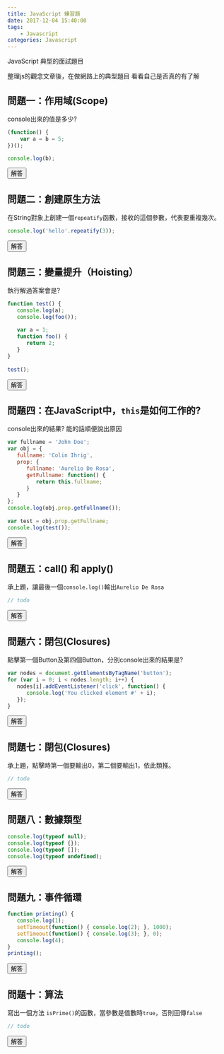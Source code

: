 ```yaml
---
title: JavaScript 練習題
date: 2017-12-04 15:40:00
tags:
    - Javascript
categories: Javascript
---
```


JavaScript 典型的面試題目
<!-- more -->

整理js的觀念文章後，在做網路上的典型題目
看看自己是否真的有了解

問題一：作用域(Scope)
---
console出來的值是多少?
```js
(function() {
    var a = b = 5;
})();

console.log(b);
```
<div><input id='Q_1' value='解答' type='button' /><div id='A_1' style='display:none'>輸出：5
備註：a是局部變數，b是全域變數
如果要用"嚴格模式"('use strict')的話<figure class="highlight js"><table><tbody><tr><td class="gutter"><pre><div class="line">1</div><div class="line">2</div><div class="line">3</div><div class="line">4</div><div class="line">5</div><div class="line">6</div></pre></td><td class="code"><pre><div class="line">(<span class="function"><span class="keyword">function</span>(<span class="params"></span>) </span>{</div><div class="line"><span class="meta">   'use strict'</span>;</div><div class="line">   <span class="keyword">var</span> a = <span class="built_in">window</span>.b = <span class="number">5</span>;</div><div class="line">})();</div><div class="line"> </div><div class="line"><span class="built_in">console</span>.log(b);</div></pre></td></tr></tbody></table></figure></div></div>

問題二：創建原生方法
---
在String對象上創建一個`repeatify`函數，接收的這個參數，代表要重複幾次。
```js
console.log('hello'.repeatify(3));
```
<div><input id='Q_2' value='解答' type='button' /><div id='A_2' style='display:none'><figure class="highlight js"><table><tbody><tr><td class="gutter"><pre><div class="line">1</div><div class="line">2</div><div class="line">3</div><div class="line">4</div><div class="line">5</div><div class="line">6</div><div class="line">7</div><div class="line">8</div><div class="line">9</div></pre></td><td class="code"><pre><div class="line"><span class="built_in">String</span>.prototype.repeatify = <span class="built_in">String</span>.prototype.repeatify || <span class="function"><span class="keyword">function</span>(<span class="params">times</span>) </span>{</div><div class="line">   <span class="keyword">var</span> str = <span class="string">''</span>;</div><div class="line"> </div><div class="line">   <span class="keyword">for</span> (<span class="keyword">var</span> i = <span class="number">0</span>; i &lt; times; i++) {</div><div class="line">      str += <span class="keyword">this</span>;</div><div class="line">   }</div><div class="line"> </div><div class="line">   <span class="keyword">return</span> str;</div><div class="line">};</div></pre></td></tr></tbody></table></figure></div></div>


問題三：變量提升（Hoisting）
---
執行解過答案會是?
```js
function test() {
   console.log(a);
   console.log(foo());
   
   var a = 1;
   function foo() {
      return 2;
   }
}
 
test();
```
<div><input id='Q_3' value='解答' type='button' /><div id='A_3' style='display:none'>執行結果是 undefined 和 2</div></div>


問題四：在JavaScript中，`this`是如何工作的?
---
console出來的結果?
能的話順便說出原因
```js
var fullname = 'John Doe';
var obj = {
   fullname: 'Colin Ihrig',
   prop: {
      fullname: 'Aurelio De Rosa',
      getFullname: function() {
         return this.fullname;
      }
   }
};
console.log(obj.prop.getFullname());
 
var test = obj.prop.getFullname;
console.log(test());
```
<div><input id='Q_4' value='解答' type='button' /><div id='A_4' style='display:none'>執行結果是 Aurelio De Rosa 和 John Doe</div></div>


問題五：call() 和 apply()
---
承上題，讓最後一個`console.log()`輸出`Aurelio De Rosa`
```js
// todo
```
<div><input id='Q_5' value='解答' type='button' /><div id='A_5' style='display:none'><figure class="highlight js"><table><tbody><tr><td class="gutter"><pre><div class="line">1</div></pre></td><td class="code"><pre><div class="line"><span class="built_in">console</span>.log(test.call(obj.prop));</div></pre></td></tr></tbody></table></figure></div></div>


問題六：閉包(Closures)
---
點擊第一個Button及第四個Button，分別console出來的結果是?
```js
var nodes = document.getElementsByTagName('button');
for (var i = 0; i < nodes.length; i++) {
   nodes[i].addEventListener('click', function() {
      console.log('You clicked element #' + i);
   });
}
```
<div><input id='Q_6' value='解答' type='button' /><div id='A_6' style='display:none'>nodes.length假如是10的話，點擊第一個跟第四個都是10</div></div>


問題七：閉包(Closures)
---
承上題，點擊時第一個要輸出0，第二個要輸出1，依此類推。
```js
// todo
```
<div><input id='Q_7' value='解答' type='button' /><div id='A_7' style='display:none'>第一個解決方法：<figure class="highlight js"><table><tbody><tr><td class="gutter"><pre><div class="line">1</div><div class="line">2</div><div class="line">3</div><div class="line">4</div><div class="line">5</div><div class="line">6</div><div class="line">7</div><div class="line">8</div></pre></td><td class="code"><pre><div class="line"><span class="keyword">var</span> nodes = <span class="built_in">document</span>.getElementsByTagName(<span class="string">'button'</span>);</div><div class="line"><span class="keyword">for</span> (<span class="keyword">var</span> i = <span class="number">0</span>; i &lt; nodes.length; i++) {</div><div class="line">   nodes[i].addEventListener(<span class="string">'click'</span>, (<span class="function"><span class="keyword">function</span>(<span class="params">i</span>) </span>{</div><div class="line">      <span class="keyword">return</span> <span class="function"><span class="keyword">function</span>(<span class="params"></span>) </span>{</div><div class="line">         <span class="built_in">console</span>.log(<span class="string">'You clicked element #'</span> + i);</div><div class="line">      }</div><div class="line">   })(i));</div><div class="line">}</div></pre></td></tr></tbody></table></figure>
第二個解決方法：<figure class="highlight js"><table><tbody><tr><td class="gutter"><pre><div class="line">1</div><div class="line">2</div><div class="line">3</div><div class="line">4</div><div class="line">5</div><div class="line">6</div><div class="line">7</div><div class="line">8</div><div class="line">9</div><div class="line">10</div></pre></td><td class="code"><pre><div class="line"><span class="function"><span class="keyword">function</span> <span class="title">handlerWrapper</span>(<span class="params">i</span>) </span>{</div><div class="line">   <span class="keyword">return</span> <span class="function"><span class="keyword">function</span>(<span class="params"></span>) </span>{</div><div class="line">      <span class="built_in">console</span>.log(<span class="string">'You clicked element #'</span> + i);</div><div class="line">   }</div><div class="line">}</div><div class="line"> </div><div class="line"><span class="keyword">var</span> nodes = <span class="built_in">document</span>.getElementsByTagName(<span class="string">'button'</span>);</div><div class="line"><span class="keyword">for</span> (<span class="keyword">var</span> i = <span class="number">0</span>; i &lt; nodes.length; i++) {</div><div class="line">   nodes[i].addEventListener(<span class="string">'click'</span>, handlerWrapper(i));</div><div class="line">}</div></pre></td></tr></tbody></table></figure>
</div></div>


問題八：數據類型
---
```js
console.log(typeof null);
console.log(typeof {});
console.log(typeof []);
console.log(typeof undefined);
```
<div><input id='Q_8' value='解答' type='button' /><div id='A_8' style='display:none'><figure class="highlight js"><table><tbody><tr><td class="gutter"><pre><div class="line">1</div><div class="line">2</div><div class="line">3</div><div class="line">4</div></pre></td><td class="code"><pre><div class="line">object</div><div class="line">object</div><div class="line">object</div><div class="line"><span class="literal">undefined</span></div></pre></td></tr></tbody></table></figure></div></div>


問題九：事件循環
---
```js
function printing() {
   console.log(1);
   setTimeout(function() { console.log(2); }, 1000);
   setTimeout(function() { console.log(3); }, 0);
   console.log(4);
}
printing();
```
<div><input id='Q_9' value='解答' type='button' /><div id='A_9' style='display:none'><figure class="highlight js"><table><tbody><tr><td class="gutter"><pre><div class="line">1</div><div class="line">2</div><div class="line">3</div><div class="line">4</div></pre></td><td class="code"><pre><div class="line"><span class="number">1</span></div><div class="line"><span class="number">4</span></div><div class="line"><span class="number">3</span></div><div class="line"><span class="number">2</span></div></pre></td></tr></tbody></table></figure></div></div>


問題十：算法
---
寫出一個方法 `isPrime()`的函數，當參數是值數時`true`，否則回傳`false`
```js
// todo
```
<div><input id='Q_10' value='解答' type='button' /><div id='A_10' style='display:none'><figure class="highlight js"><table><tbody><tr><td class="gutter"><pre><div class="line">1</div><div class="line">2</div><div class="line">3</div><div class="line">4</div><div class="line">5</div><div class="line">6</div><div class="line">7</div><div class="line">8</div><div class="line">9</div><div class="line">10</div><div class="line">11</div><div class="line">12</div><div class="line">13</div><div class="line">14</div><div class="line">15</div><div class="line">16</div><div class="line">17</div><div class="line">18</div><div class="line">19</div><div class="line">20</div><div class="line">21</div><div class="line">22</div><div class="line">23</div><div class="line">24</div></pre></td><td class="code"><pre><div class="line"><span class="function"><span class="keyword">function</span> <span class="title">isPrime</span>(<span class="params">number</span>) </span>{</div><div class="line">   <span class="comment">// If your browser doesn't support the method Number.isInteger of ECMAScript 6,</span></div><div class="line">   <span class="comment">// you can implement your own pretty easily</span></div><div class="line">   <span class="keyword">if</span> (<span class="keyword">typeof</span> number !== <span class="string">'number'</span> || !<span class="built_in">Number</span>.isInteger(number)) {</div><div class="line">      <span class="comment">// Alternatively you can throw an error.</span></div><div class="line">      <span class="keyword">return</span> <span class="literal">false</span>;</div><div class="line">   }</div><div class="line">   <span class="keyword">if</span> (number &lt; <span class="number">2</span>) {</div><div class="line">      <span class="keyword">return</span> <span class="literal">false</span>;</div><div class="line">   }</div><div class="line"> </div><div class="line">   <span class="keyword">if</span> (number === <span class="number">2</span>) {</div><div class="line">      <span class="keyword">return</span> <span class="literal">true</span>;</div><div class="line">   } <span class="keyword">else</span> <span class="keyword">if</span> (number % <span class="number">2</span> === <span class="number">0</span>) {</div><div class="line">      <span class="keyword">return</span> <span class="literal">false</span>;</div><div class="line">   }</div><div class="line">   <span class="keyword">var</span> squareRoot = <span class="built_in">Math</span>.sqrt(number);</div><div class="line">   <span class="keyword">for</span>(<span class="keyword">var</span> i = <span class="number">3</span>; i &lt;= squareRoot; i += <span class="number">2</span>) {</div><div class="line">      <span class="keyword">if</span> (number % i === <span class="number">0</span>) {</div><div class="line">         <span class="keyword">return</span> <span class="literal">false</span>;</div><div class="line">      }</div><div class="line">   }</div><div class="line">   <span class="keyword">return</span> <span class="literal">true</span>;</div><div class="line">}</div></pre></td></tr></tbody></table></figure></div></div>




<script
  src="https://code.jquery.com/jquery-3.2.1.min.js"
  integrity="sha256-hwg4gsxgFZhOsEEamdOYGBf13FyQuiTwlAQgxVSNgt4="
  crossorigin="anonymous"></script>
<script>
    $().ready(function(){
        $('#Q_1').on('click', function(e) { $('#A_1').toggle() });
        $('#Q_2').on('click', function(e) { $('#A_2').toggle() });
        $('#Q_3').on('click', function(e) { $('#A_3').toggle() });
        $('#Q_4').on('click', function(e) { $('#A_4').toggle() });
        $('#Q_5').on('click', function(e) { $('#A_5').toggle() });
        $('#Q_6').on('click', function(e) { $('#A_6').toggle() });
        $('#Q_7').on('click', function(e) { $('#A_7').toggle() });
        $('#Q_8').on('click', function(e) { $('#A_8').toggle() });
        $('#Q_9').on('click', function(e) { $('#A_9').toggle() });
        $('#Q_10').on('click', function(e) { $('#A_10').toggle() });
    });

</script>